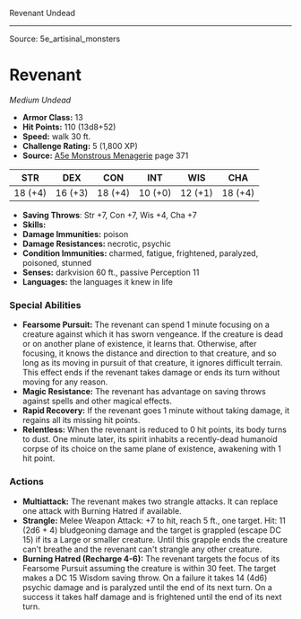 <MonsterName/>Revenant</MonsterName>
<CreatureType/>Undead</CreatureType>



---

Source: 5e_artisinal_monsters

# Revenant

*Medium* *Undead*

- **Armor Class:** 13
- **Hit Points:** 110 (13d8+52)
- **Speed:** walk 30 ft.
- **Challenge Rating:** 5 (1,800 XP)
- **Source:** [A5e Monstrous Menagerie](https://enpublishingrpg.com/products/level-up-monstrous-menagerie-a5e) page 371

| STR | DEX | CON | INT | WIS | CHA |
| --- | --- | --- | --- | --- | --- |
| 18 (+4) | 16 (+3) | 18 (+4) | 10 (+0) | 12 (+1) | 18 (+4) |

- **Saving Throws**: Str +7, Con +7, Wis +4, Cha +7
- **Skills:** 
- **Damage Immunities:** poison
- **Damage Resistances:** necrotic, psychic
- **Condition Immunities:** charmed, fatigue, frightened, paralyzed, poisoned, stunned
- **Senses:** darkvision 60 ft., passive Perception 11
- **Languages:** the languages it knew in life

### Special Abilities

- **Fearsome Pursuit:** The revenant can spend 1 minute focusing on a creature against which it has sworn vengeance. If the creature is dead or on another plane of existence, it learns that. Otherwise, after focusing, it knows the distance and direction to that creature, and so long as its moving in pursuit of that creature, it ignores difficult terrain. This effect ends if the revenant takes damage or ends its turn without moving for any reason.
- **Magic Resistance:** The revenant has advantage on saving throws against spells and other magical effects.
- **Rapid Recovery:** If the revenant goes 1 minute without taking damage, it regains all its missing hit points.
- **Relentless:** When the revenant is reduced to 0 hit points, its body turns to dust. One minute later, its spirit inhabits a recently-dead humanoid corpse of its choice on the same plane of existence, awakening with 1 hit point.

### Actions

- **Multiattack:** The revenant makes two strangle attacks. It can replace one attack with Burning Hatred  if available.
- **Strangle:** Melee Weapon Attack: +7 to hit, reach 5 ft., one target. Hit: 11 (2d6 + 4) bludgeoning damage  and the target is grappled (escape DC 15) if its a Large or smaller creature. Until this grapple ends  the creature can't breathe  and the revenant can't strangle any other creature.
- **Burning Hatred (Recharge 4-6):** The revenant targets the focus of its Fearsome Pursuit  assuming the creature is within 30 feet. The target makes a DC 15 Wisdom saving throw. On a failure  it takes 14 (4d6) psychic damage and is paralyzed until the end of its next turn. On a success  it takes half damage and is frightened until the end of its next turn.





